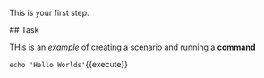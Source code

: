 This is your first step.

## Task

THis is an _example_ of creating a scenario and running a **command**

`echo 'Hello Worlds'`{{execute}}

